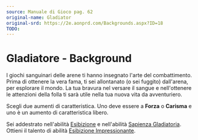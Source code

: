 ```yaml
---
source: Manuale di Gioco pag. 62
original-name: Gladiator
original-srd: https://2e.aonprd.com/Backgrounds.aspx?ID=18
TODO:
---
```


# Gladiatore - Background

I giochi sanguinari delle arene ti hanno insegnato l'arte del combattimento.
Prima di ottenere la vera fama, ti sei allontanato (o sei fuggito) dall'arena,
per esplorare il mondo. La tua bravura nel versare il sangue e nell'ottenere le
attenzioni della folla ti sarà utile nella tua nuova vita da avventuriero.

Scegli due aumenti di caratteristica. Uno deve essere a **Forza** o **Carisma**
e uno è un aumento di caratteristica libero.

Sei addestrato nell'abilità [Esibizione](/abilita/esibizione) e nell'abilità
[Sapienza Gladiatoria](/abilita/sapienza). Ottieni il talento di abilità
[Esibizione Impressionante](/talenti/generici/esibizione-impressionante).
